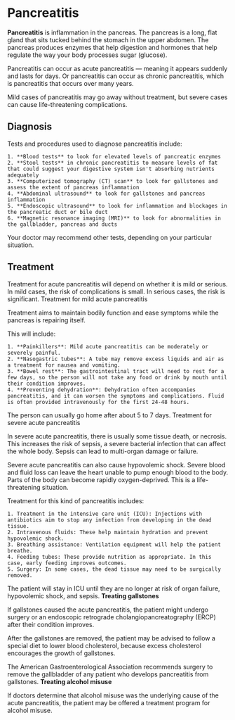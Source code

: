 # Pancreatitis

**Pancreatitis** is inflammation in the pancreas. The pancreas is a long, flat gland that sits tucked behind the stomach in the upper abdomen. The pancreas produces enzymes that help digestion and hormones that help regulate the way your body processes sugar (glucose).

Pancreatitis can occur as acute pancreatitis — meaning it appears suddenly and lasts for days. Or pancreatitis can occur as chronic pancreatitis, which is pancreatitis that occurs over many years.

Mild cases of pancreatitis may go away without treatment, but severe cases can cause life-threatening complications.

## Diagnosis

Tests and procedures used to diagnose pancreatitis include:

    1. **Blood tests** to look for elevated levels of pancreatic enzymes
    2. **Stool tests** in chronic pancreatitis to measure levels of fat that could suggest your digestive system isn't absorbing nutrients adequately
    3. **Computerized tomography (CT) scan** to look for gallstones and assess the extent of pancreas inflammation
    4. **Abdominal ultrasound** to look for gallstones and pancreas inflammation
    5. **Endoscopic ultrasound** to look for inflammation and blockages in the pancreatic duct or bile duct
    6. **Magnetic resonance imaging (MRI)** to look for abnormalities in the gallbladder, pancreas and ducts

Your doctor may recommend other tests, depending on your particular situation.

## Treatment

Treatment for acute pancreatitis will depend on whether it is mild or serious. In mild cases, the risk of complications is small. In serious cases, the risk is significant.
Treatment for mild acute pancreatitis

Treatment aims to maintain bodily function and ease symptoms while the pancreas is repairing itself.

This will include:

    1. **Painkillers**: Mild acute pancreatitis can be moderately or severely painful.
    2. **Nasogastric tubes**: A tube may remove excess liquids and air as a treatment for nausea and vomiting.
    3. **Bowel rest**: The gastrointestinal tract will need to rest for a few days, so the person will not take any food or drink by mouth until their condition improves.
    4. **Preventing dehydration**: Dehydration often accompanies pancreatitis, and it can worsen the symptoms and complications. Fluid is often provided intravenously for the first 24-48 hours.

The person can usually go home after about 5 to 7 days.
Treatment for severe acute pancreatitis

In severe acute pancreatitis, there is usually some tissue death, or necrosis. This increases the risk of sepsis, a severe bacterial infection that can affect the whole body. Sepsis can lead to multi-organ damage or failure.

Severe acute pancreatitis can also cause hypovolemic shock. Severe blood and fluid loss can leave the heart unable to pump enough blood to the body. Parts of the body can become rapidly oxygen-deprived. This is a life-threatening situation.

Treatment for this kind of pancreatitis includes:

    1. Treatment in the intensive care unit (ICU): Injections with antibiotics aim to stop any infection from developing in the dead tissue.
    2. Intravenous fluids: These help maintain hydration and prevent hypovolemic shock.
    3. Breathing assistance: Ventilation equipment will help the patient breathe.
    4. Feeding tubes: These provide nutrition as appropriate. In this case, early feeding improves outcomes.
    5. Surgery: In some cases, the dead tissue may need to be surgically removed.

The patient will stay in ICU until they are no longer at risk of organ failure, hypovolemic shock, and sepsis.
**Treating gallstones**

If gallstones caused the acute pancreatitis, the patient might undergo surgery or an endoscopic retrograde cholangiopancreatography (ERCP) after their condition improves.

After the gallstones are removed, the patient may be advised to follow a special diet to lower blood cholesterol, because excess cholesterol encourages the growth of gallstones.

The American Gastroenterological Association recommends surgery to remove the gallbladder of any patient who develops pancreatitis from gallstones.
**Treating alcohol misuse**

If doctors determine that alcohol misuse was the underlying cause of the acute pancreatitis, the patient may be offered a treatment program for alcohol misuse.